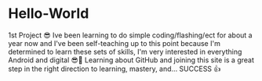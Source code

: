 # Hello-World
1st Project 😎
Ive been learning to do simple 
coding/flashing/ect for about a year now
and I've been self-teaching up to this point
because I'm determined to learn these sets of
skills, I'm very interested in everything
Android and digital 😎👊 Learning about GitHub
and joining this site is a great step
in the right direction to learning, mastery,
and... SUCCESS 👍
